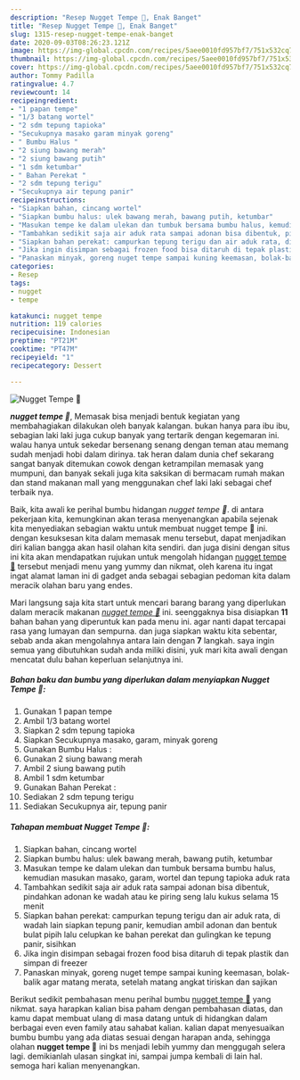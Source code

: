 ```yaml
---
description: "Resep Nugget Tempe 🌸, Enak Banget"
title: "Resep Nugget Tempe 🌸, Enak Banget"
slug: 1315-resep-nugget-tempe-enak-banget
date: 2020-09-03T08:26:23.121Z
image: https://img-global.cpcdn.com/recipes/5aee0010fd957bf7/751x532cq70/nugget-tempe-🌸-foto-resep-utama.jpg
thumbnail: https://img-global.cpcdn.com/recipes/5aee0010fd957bf7/751x532cq70/nugget-tempe-🌸-foto-resep-utama.jpg
cover: https://img-global.cpcdn.com/recipes/5aee0010fd957bf7/751x532cq70/nugget-tempe-🌸-foto-resep-utama.jpg
author: Tommy Padilla
ratingvalue: 4.7
reviewcount: 14
recipeingredient:
- "1 papan tempe"
- "1/3 batang wortel"
- "2 sdm tepung tapioka"
- "Secukupnya masako garam minyak goreng"
- " Bumbu Halus "
- "2 siung bawang merah"
- "2 siung bawang putih"
- "1 sdm ketumbar"
- " Bahan Perekat "
- "2 sdm tepung terigu"
- "Secukupnya air tepung panir"
recipeinstructions:
- "Siapkan bahan, cincang wortel"
- "Siapkan bumbu halus: ulek bawang merah, bawang putih, ketumbar"
- "Masukan tempe ke dalam ulekan dan tumbuk bersama bumbu halus, kemudian masukan masako, garam, wortel dan tepung tapioka aduk rata"
- "Tambahkan sedikit saja air aduk rata sampai adonan bisa dibentuk, pindahkan adonan ke wadah atau ke piring seng lalu kukus selama 15 menit"
- "Siapkan bahan perekat: campurkan tepung terigu dan air aduk rata, di wadah lain siapkan tepung panir, kemudian ambil adonan dan bentuk bulat pipih lalu celupkan ke bahan perekat dan gulingkan ke tepung panir, sisihkan"
- "Jika ingin disimpan sebagai frozen food bisa ditaruh di tepak plastik dan simpan di freezer"
- "Panaskan minyak, goreng nuget tempe sampai kuning keemasan, bolak-balik agar matang merata, setelah matang angkat tiriskan dan sajikan"
categories:
- Resep
tags:
- nugget
- tempe

katakunci: nugget tempe 
nutrition: 119 calories
recipecuisine: Indonesian
preptime: "PT21M"
cooktime: "PT47M"
recipeyield: "1"
recipecategory: Dessert

---
```



![Nugget Tempe 🌸](https://img-global.cpcdn.com/recipes/5aee0010fd957bf7/751x532cq70/nugget-tempe-🌸-foto-resep-utama.jpg)

<b><i>nugget tempe 🌸</i></b>, Memasak bisa menjadi bentuk kegiatan yang membahagiakan dilakukan oleh banyak kalangan. bukan hanya para ibu ibu, sebagian laki laki juga cukup banyak yang tertarik dengan kegemaran ini. walau hanya untuk sekedar bersenang senang dengan teman atau memang sudah menjadi hobi dalam dirinya. tak heran dalam dunia chef sekarang sangat banyak ditemukan cowok dengan ketrampilan memasak yang mumpuni, dan banyak sekali juga kita saksikan di bermacam rumah makan dan stand makanan mall yang menggunakan chef laki laki sebagai chef terbaik nya.

Baik, kita awali ke perihal bumbu hidangan <i>nugget tempe 🌸</i>. di antara pekerjaan kita, kemungkinan akan terasa menyenangkan apabila sejenak kita menyediakan sebagian waktu untuk membuat nugget tempe 🌸 ini. dengan kesuksesan kita dalam memasak menu tersebut, dapat menjadikan diri kalian bangga akan hasil olahan kita sendiri. dan juga disini dengan situs ini kita akan mendapatkan rujukan untuk mengolah hidangan <u>nugget tempe 🌸</u> tersebut menjadi menu yang yummy dan nikmat, oleh karena itu ingat ingat alamat laman ini di gadget anda sebagai sebagian pedoman kita dalam meracik olahan baru yang endes.




Mari langsung saja kita start untuk mencari barang barang yang diperlukan dalam meracik makanan <u><i>nugget tempe 🌸</i></u> ini. seenggaknya bisa disiapkan <b>11</b> bahan bahan yang diperuntuk kan pada menu ini. agar nanti dapat tercapai rasa yang lumayan dan sempurna. dan juga siapkan waktu kita sebentar, sebab anda akan mengolahnya antara lain dengan <b>7</b> langkah. saya ingin semua yang dibutuhkan sudah anda miliki disini, yuk mari kita awali dengan mencatat dulu bahan keperluan selanjutnya ini.

<!--inarticleads1-->

##### Bahan baku dan bumbu yang diperlukan dalam menyiapkan Nugget Tempe 🌸:

1. Gunakan 1 papan tempe
1. Ambil 1/3 batang wortel
1. Siapkan 2 sdm tepung tapioka
1. Siapkan Secukupnya masako, garam, minyak goreng
1. Gunakan  Bumbu Halus :
1. Gunakan 2 siung bawang merah
1. Ambil 2 siung bawang putih
1. Ambil 1 sdm ketumbar
1. Gunakan  Bahan Perekat :
1. Sediakan 2 sdm tepung terigu
1. Sediakan Secukupnya air, tepung panir




<!--inarticleads2-->

##### Tahapan membuat Nugget Tempe 🌸:

1. Siapkan bahan, cincang wortel
1. Siapkan bumbu halus: ulek bawang merah, bawang putih, ketumbar
1. Masukan tempe ke dalam ulekan dan tumbuk bersama bumbu halus, kemudian masukan masako, garam, wortel dan tepung tapioka aduk rata
1. Tambahkan sedikit saja air aduk rata sampai adonan bisa dibentuk, pindahkan adonan ke wadah atau ke piring seng lalu kukus selama 15 menit
1. Siapkan bahan perekat: campurkan tepung terigu dan air aduk rata, di wadah lain siapkan tepung panir, kemudian ambil adonan dan bentuk bulat pipih lalu celupkan ke bahan perekat dan gulingkan ke tepung panir, sisihkan
1. Jika ingin disimpan sebagai frozen food bisa ditaruh di tepak plastik dan simpan di freezer
1. Panaskan minyak, goreng nuget tempe sampai kuning keemasan, bolak-balik agar matang merata, setelah matang angkat tiriskan dan sajikan




Berikut sedikit pembahasan menu perihal bumbu <u>nugget tempe 🌸</u> yang nikmat. saya harapkan kalian bisa paham dengan pembahasan diatas, dan kamu dapat membuat ulang di masa datang untuk di hidangkan dalam berbagai even even family atau sahabat kalian. kalian dapat menyesuaikan bumbu bumbu yang ada diatas sesuai dengan harapan anda, sehingga olahan <b>nugget tempe 🌸</b> ini bs menjadi lebih yummy dan menggugah selera lagi. demikianlah ulasan singkat ini, sampai jumpa kembali di lain hal. semoga hari kalian menyenangkan.
